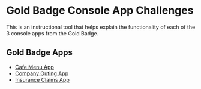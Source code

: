 # Gold Badge Console App Challenges
This is an instructional tool that helps explain the functionality of each of the 3 console apps from the Gold Badge.

## Gold Badge Apps
- [Cafe Menu App](./Apps/CafeMenuApp.md)
- [Company Outing App](./Apps/CompanyOutingApp.md)
- [Insurance Claims App](./Apps/InsuranceClaimsApp.md)